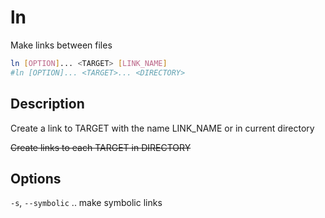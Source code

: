 # ln

Make links between files

```sh
ln [OPTION]... <TARGET> [LINK_NAME]
#ln [OPTION]... <TARGET>... <DIRECTORY>
```

## Description
Create a link to TARGET with the name LINK_NAME or in current directory

~~Create links to each TARGET in DIRECTORY~~

## Options
`-s`, `--symbolic`  ..  make symbolic links